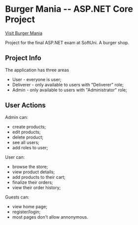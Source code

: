# Burger Mania -- ASP.NET Core Project
 [Visit Burger Mania](https://burgermaniaapp.azurewebsites.net/)

Project for the final ASP.NET exam at SoftUni. A burger shop.


## Project Info
The application has three areas 
- User - everyone is user;
- Deliverer -  only available to users with "Deliverer" role;
- Admin - only available to users with "Administrator" role;


## User Actions
Admin can:
- create products;
- edit products;
- delete product;
- see all users;
- add roles to user;

User can:
- browse the store;
- view product details;
- add products to their cart;
- finalize their orders;
- view their order history;


Guests can:
- view home page;
- register/login;
- most pages don't allow annonymous.

